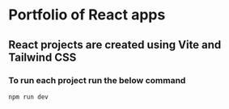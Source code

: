 # Portfolio of React apps
## React projects are created using Vite and Tailwind CSS
### To run each project run the below command
```
npm run dev
``` 
